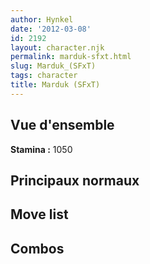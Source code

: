 ```yaml
---
author: Hynkel
date: '2012-03-08'
id: 2192
layout: character.njk
permalink: marduk-sfxt.html
slug: Marduk_(SFxT)
tags: character
title: Marduk (SFxT)
---
```


## Vue d'ensemble

**Stamina :** 1050

## Principaux normaux

## Move list

## Combos